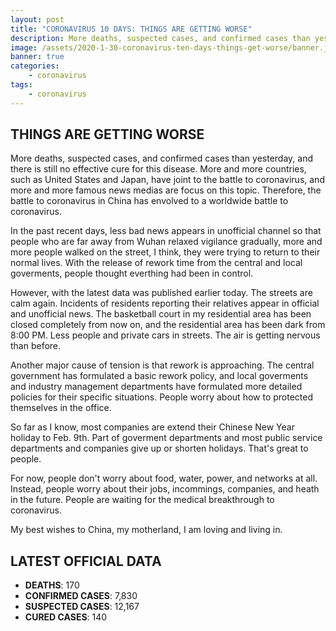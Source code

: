 ```yaml
---
layout: post
title: "CORONAVIRUS 10 DAYS: THINGS ARE GETTING WORSE"
description: More deaths, suspected cases, and confirmed cases than yesterday. The streets are calm again.
image: /assets/2020-1-30-coronavirus-ten-days-things-get-worse/banner.jpg
banner: true
categories:
    - coronavirus
tags:
    - coronavirus
---
```


## THINGS ARE GETTING WORSE

More deaths, suspected cases, and confirmed cases than yesterday, and there is still no effective cure for this disease. More and more countries, such as United States and Japan, have joint to the battle to coronavirus, and more and more famous news medias are focus on this topic. Therefore, the battle to coronavirus in China has envolved to a worldwide battle to coronavirus.

In the past recent days, less bad news appears in unofficial channel so that people who are far away from Wuhan relaxed vigilance gradually, more and more people walked on the street, I think, they were trying to return to their normal lives. With the release of rework time from the central and local goverments, people thought everthing had been in control.

However, with the latest data was published earlier today. The streets are calm again. Incidents of residents reporting their relatives appear in official and unofficial news. The basketball court in my residential area has been closed completely from now on, and the residential area has been dark from 8:00 PM. Less people and private cars in streets. The air is getting nervous than before.

Another major cause of tension is that rework is approaching. The central government has formulated a basic rework policy, and local goverments and industry management departments have formulated more detailed policies for their specific situations. People worry about how to protected themselves in the office.

So far as I know, most companies are extend their Chinese New Year holiday to Feb. 9th. Part of goverment departments and most public service departments and companies give up or shorten holidays. That's great to people.

For now, people don't worry about food, water, power, and networks at all. Instead, people worry about their jobs, incommings, companies, and heath in the future. People are waiting for the medical breakthrough to coronavirus.

My best wishes to China, my motherland, I am loving and living in.

## LATEST OFFICIAL DATA

* **DEATHS**: 170
* **CONFIRMED CASES**: 7,830
* **SUSPECTED CASES**: 12,167
* **CURED CASES**: 140
